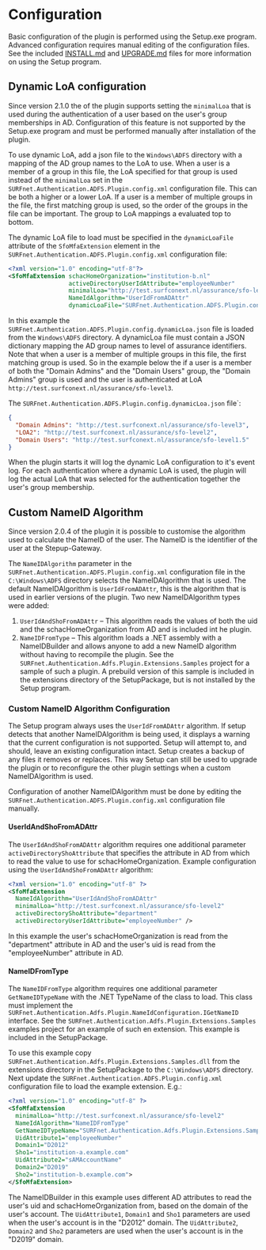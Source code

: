 Configuration
=============

Basic configuration of the plugin is performed using the Setup.exe program. Advanced configuration requires manual editing of the configuration files. See the included [INSTALL.md](INSTALL.md) and [UPGRADE.md](UPGRADE.md) files for more information on using the Setup program.

Dynamic LoA configuration
-------------------------
Since version 2.1.0 the of the plugin supports setting the `minimalLoa` that is used during the authentication of a user based on the user's group memberships in AD. Configuration of this feature is not supported by the Setup.exe program and must be performed manually after installation of the plugin.

To use dynamic LoA, add a json file to the `Windows\ADFS` directory with a mapping of the AD group names to the LoA to use. When a user is a member of a group in this file, the LoA specified for that group is used instead of the `minimalLoa` set in the `SURFnet.Authentication.ADFS.Plugin.config.xml` configuration file. This can be both a higher or a lower LoA. If a user is a member of multiple groups in the file, the first matching group is used, so the order of the groups in the file can be important.
The group to LoA mappings a evaluated top to bottom.

The dynamic LoA file to load must be specified in the `dynamicLoaFile` attribute of the `SfoMfaExtension` element in the `SURFnet.Authentication.ADFS.Plugin.config.xml` configuration file:

```xml
<?xml version="1.0" encoding="utf-8"?>
<SfoMfaExtension schacHomeOrganization="institution-b.nl" 
                 activeDirectoryUserIdAttribute="employeeNumber" 
                 minimalLoa="http://test.surfconext.nl/assurance/sfo-level15" 
                 NameIdAlgorithm="UserIdFromADAttr"
                 dynamicLoaFile="SURFnet.Authentication.ADFS.Plugin.config.dynamicLoa.json" />
```

In this example the `SURFnet.Authentication.ADFS.Plugin.config.dynamicLoa.json` file is loaded from the `Windows\ADFS` directory. A dynamicLoa file must contain a JSON dictionary mapping the AD group names to level of assurance identifiers.
Note that when a user is a member of multiple groups in this file, the first matching group is used. So in the example below the if a user is a member of both the "Domain Admins" and the "Domain Users" group, the "Domain Admins" group is used and the user is authenticated at LoA `http://test.surfconext.nl/assurance/sfo-level3`.

The `SURFnet.Authentication.ADFS.Plugin.config.dynamicLoa.json` file`:
```json
{
  "Domain Admins": "http://test.surfconext.nl/assurance/sfo-level3",
  "LOA2": "http://test.surfconext.nl/assurance/sfo-level2",
  "Domain Users": "http://test.surfconext.nl/assurance/sfo-level1.5"
}
```

When the plugin starts it will log the dynamic LoA configuration to it's event log. For each authentication where a dynamic LoA is used, the plugin will log the actual LoA that was selected for the authentication together the user's group membership.

Custom NameID Algorithm
-----------------------

Since version 2.0.4 of the plugin it is possible to customise the algorithm used to calculate the NameID of the user. The NameID is the identifier of the user at the Stepup-Gateway.

The `NameIDAlgorithm` parameter in the `SURFnet.Authentication.ADFS.Plugin.config.xml` configuration file in the `C:\Windows\ADFS` directory selects the NameIDAlgorithm that is used. The default NameIDAlgorithm is `UserIdFromADAttr`, this is the algorithm that is used in earlier versions of the plugin. Two new NameIDAlgorithm types were added:

1. `UserIdAndShoFromADAttr` – This algorithm reads the values of both the uid and the schacHomeOrganization from AD and is included int he plugin.
2. `NameIDFromType` – This algorithm loads a .NET assembly with a NameIDBuilder and allows anyone to add a new NameID algorithm without having to recompile the plugin. See the `SURFnet.Authentication.Adfs.Plugin.Extensions.Samples` project for a sample of such a plugin. A prebuild version of this sample is included in the extensions directory of the SetupPackage, but is not installed by the Setup program.

### Custom NameID Algorithm Configuration

The Setup program always uses the `UserIdFromADAttr` algorithm. If setup detects that another NameIDAlgorithm is being used, it displays a warning that the current configuration is not supported. Setup will attempt to, and should, leave an existing configuration intact. Setup creates a backup of any files it removes or replaces. This way Setup can still be used to upgrade the plugin or to reconfigure the other plugin settings when a custom NameIDAlgorithm is used.

Configuration of another NameIDAlgorithm must be done by editing the `SURFnet.Authentication.ADFS.Plugin.config.xml` configuration file manually.

#### UserIdAndShoFromADAttr

The `UserIdAndShoFromADAttr` algorithm requires one additional parameter `activeDirectoryShoAttribute` that specifies the attribute in AD from which to read the value to use for schacHomeOrganization. Example configuration using the `UserIdAndShoFromADAttr` algorithm:

```xml
<?xml version="1.0" encoding="utf-8" ?>
<SfoMfaExtension 
  NameIdAlgorithm="UserIdAndShoFromADAttr"
  minimalLoa="http://test.surfconext.nl/assurance/sfo-level2"
  activeDirectoryShoAttribute="department"
  activeDirectoryUserIdAttribute="employeeNumber" />
```

In this example the user's schacHomeOrganization is read from the "department" attribute in AD and the user's uid is read from the "employeeNumber" attribute in AD.

#### NameIDFromType

The `NameIDFromType` algorithm requires one additional parameter `GetNameIDTypeName`
with the .NET TypeName of the class to load. This class must implement the `SURFnet.Authentication.Adfs.Plugin.NameIdConfiguration.IGetNameID` interface.
See the `SURFnet.Authentication.Adfs.Plugin.Extensions.Samples` examples project for an example of such en extension. This example is included in the SetupPackage.

To use this example copy `SURFnet.Authentication.Adfs.Plugin.Extensions.Samples.dll` from the extensions directory in the SetupPackage to the `C:\Windows\ADFS` directory. Next update the `SURFnet.Authentication.ADFS.Plugin.config.xml` configuration file to load the example extension. E.g.:

```xml
<?xml version="1.0" encoding="utf-8" ?>
<SfoMfaExtension 
  minimalLoa="http://test.surfconext.nl/assurance/sfo-level2"
  NameIdAlgorithm="NameIDFromType"
  GetNameIDTypeName="SURFnet.Authentication.Adfs.Plugin.Extensions.Samples.NameIDBuilder, SURFnet.Authentication.Adfs.Plugin.Extensions.Samples, Version=1.0.0.0, Culture=neutral, PublicKeyToken=null"
  UidAttribute1="employeeNumber"
  Domain1="D2012"
  Sho1="institution-a.example.com"
  UidAttribute2="sAMAccountName"
  Domain2="D2019"
  Sho2="institution-b.example.com">
</SfoMfaExtension>
```

The NameIDBuilder in this example uses different AD attributes to read the user's uid and schacHomeOrganization from, based on the domain of the user's account. The `UidAttribute1`, `Domain1` and `Sho1` parameters are used when the user's account is in the "D2012" domain. The `UidAttribute2`, `Domain2` and `Sho2` parameters are used when the user's account is in the "D2019" domain.

